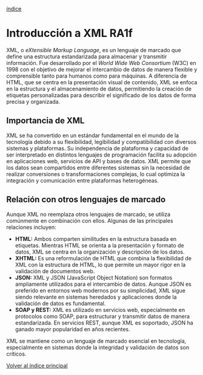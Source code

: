 [índice](./LM0400_indice.md)

# Introducción a XML RA1f

XML, o *eXtensible Markup Language*, es un lenguaje de marcado que define una estructura estandarizada para almacenar y transmitir información. Fue desarrollado por el *World Wide Web Consortium* (W3C) en 1998 con el objetivo de mejorar el intercambio de datos de manera flexible y comprensible tanto para humanos como para máquinas. A diferencia de HTML, que se centra en la presentación visual de contenido, XML se enfoca en la estructura y el almacenamiento de datos, permitiendo la creación de etiquetas personalizadas para describir el significado de los datos de forma precisa y organizada.

## Importancia de XML

XML se ha convertido en un estándar fundamental en el mundo de la tecnología debido a su flexibilidad, legibilidad y compatibilidad con diversos sistemas y plataformas. Su independencia de plataforma y capacidad de ser interpretado en distintos lenguajes de programación facilita su adopción en aplicaciones web, servicios de API y bases de datos. XML permite que los datos sean compartidos entre diferentes sistemas sin la necesidad de realizar conversiones o transformaciones complejas, lo cual optimiza la integración y comunicación entre plataformas heterogéneas.

## Relación con otros lenguajes de marcado

Aunque XML no reemplaza otros lenguajes de marcado, se utiliza comúnmente en combinación con ellos. Algunas de las principales relaciones incluyen:

- **HTML:** Ambos comparten similitudes en la estructura basada en etiquetas. Mientras HTML se orienta a la presentación y formato de datos, XML se centra en la organización y descripción de los datos.
- **XHTML:** Es una reformulación de HTML que combina la flexibilidad de XML con la estructura de HTML, lo que permite un mayor rigor en la validación de documentos web.
- **JSON:** XML y JSON (JavaScript Object Notation) son formatos ampliamente utilizados para el intercambio de datos. Aunque JSON es preferido en entornos web modernos por su simplicidad, XML sigue siendo relevante en sistemas heredados y aplicaciones donde la validación de datos es fundamental.
- **SOAP y REST:** XML es utilizado en servicios web, especialmente en protocolos como SOAP, para estructurar y transmitir datos de manera estandarizada. En servicios REST, aunque XML es soportado, JSON ha ganado mayor popularidad en años recientes.

XML se mantiene como un lenguaje de marcado esencial en tecnología, especialmente en sistemas donde la integridad y validación de datos son críticos.

[Volver al índice principal](./LM0400_indice.md)